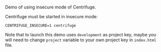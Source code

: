 Demo of using insecure mode of Centrifuge.

Centrifuge must be started in insecure mode:

```
CENTRIFUGE_INSECURE=1 centrifuge
```

Note that to launch this demo uses `development` as project key, maybe you will need to
change `project` variable to your own project key in `index.html` file.